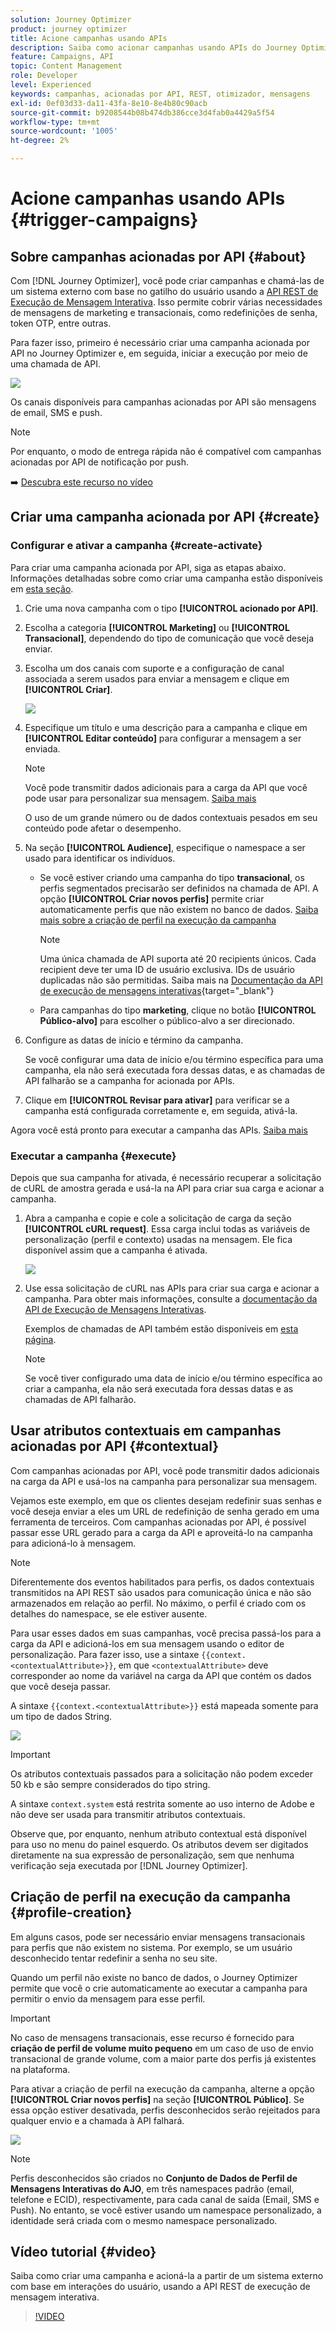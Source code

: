 ```yaml
---
solution: Journey Optimizer
product: journey optimizer
title: Acione campanhas usando APIs
description: Saiba como acionar campanhas usando APIs do Journey Optimizer
feature: Campaigns, API
topic: Content Management
role: Developer
level: Experienced
keywords: campanhas, acionadas por API, REST, otimizador, mensagens
exl-id: 0ef03d33-da11-43fa-8e10-8e4b80c90acb
source-git-commit: b9208544b08b474db386cce3d4fab0a4429a5f54
workflow-type: tm+mt
source-wordcount: '1005'
ht-degree: 2%

---
```


# Acione campanhas usando APIs {#trigger-campaigns}

## Sobre campanhas acionadas por API {#about}

Com [!DNL Journey Optimizer], você pode criar campanhas e chamá-las de um sistema externo com base no gatilho do usuário usando a [API REST de Execução de Mensagem Interativa](https://developer.adobe.com/journey-optimizer-apis/references/messaging/#tag/execution). Isso permite cobrir várias necessidades de mensagens de marketing e transacionais, como redefinições de senha, token OTP, entre outras.

Para fazer isso, primeiro é necessário criar uma campanha acionada por API no Journey Optimizer e, em seguida, iniciar a execução por meio de uma chamada de API.

![](../rn/assets/do-not-localize/api-triggered.gif)

Os canais disponíveis para campanhas acionadas por API são mensagens de email, SMS e push.

>[!NOTE]
>
>Por enquanto, o modo de entrega rápida não é compatível com campanhas acionadas por API de notificação por push.

➡️ [Descubra este recurso no vídeo](#video)

## Criar uma campanha acionada por API {#create}

### Configurar e ativar a campanha {#create-activate}

Para criar uma campanha acionada por API, siga as etapas abaixo. Informações detalhadas sobre como criar uma campanha estão disponíveis em [esta seção](create-campaign.md).

1. Crie uma nova campanha com o tipo **[!UICONTROL acionado por API]**.

1. Escolha a categoria **[!UICONTROL Marketing]** ou **[!UICONTROL Transacional]**, dependendo do tipo de comunicação que você deseja enviar.

1. Escolha um dos canais com suporte e a configuração de canal associada a serem usados para enviar a mensagem e clique em **[!UICONTROL Criar]**.

   ![](assets/api-triggered-type.png)

1. Especifique um título e uma descrição para a campanha e clique em **[!UICONTROL Editar conteúdo]** para configurar a mensagem a ser enviada.

   >[!NOTE]
   >
   >Você pode transmitir dados adicionais para a carga da API que você pode usar para personalizar sua mensagem. [Saiba mais](#contextual)
   >
   >O uso de um grande número ou de dados contextuais pesados em seu conteúdo pode afetar o desempenho.

1. Na seção **[!UICONTROL Audience]**, especifique o namespace a ser usado para identificar os indivíduos.

   * Se você estiver criando uma campanha do tipo **transacional**, os perfis segmentados precisarão ser definidos na chamada de API. A opção **[!UICONTROL Criar novos perfis]** permite criar automaticamente perfis que não existem no banco de dados. [Saiba mais sobre a criação de perfil na execução da campanha](#profile-creation)

     >[!NOTE]
     >
     >Uma única chamada de API suporta até 20 recipients únicos. Cada recipient deve ter uma ID de usuário exclusiva. IDs de usuário duplicadas não são permitidas. Saiba mais na [Documentação da API de execução de mensagens interativas](https://developer.adobe.com/journey-optimizer-apis/references/messaging/#tag/execution/operation/postIMUnitaryMessageExecution){target="_blank"}

   * Para campanhas do tipo **marketing**, clique no botão **[!UICONTROL Público-alvo]** para escolher o público-alvo a ser direcionado.

1. Configure as datas de início e término da campanha.

   Se você configurar uma data de início e/ou término específica para uma campanha, ela não será executada fora dessas datas, e as chamadas de API falharão se a campanha for acionada por APIs.

1. Clique em **[!UICONTROL Revisar para ativar]** para verificar se a campanha está configurada corretamente e, em seguida, ativá-la.

Agora você está pronto para executar a campanha das APIs. [Saiba mais](#execute)

### Executar a campanha {#execute}

Depois que sua campanha for ativada, é necessário recuperar a solicitação de cURL de amostra gerada e usá-la na API para criar sua carga e acionar a campanha.

1. Abra a campanha e copie e cole a solicitação de carga da seção **[!UICONTROL cURL request]**. Essa carga inclui todas as variáveis de personalização (perfil e contexto) usadas na mensagem. Ele fica disponível assim que a campanha é ativada.

   ![](assets/api-triggered-curl.png)

1. Use essa solicitação de cURL nas APIs para criar sua carga e acionar a campanha. Para obter mais informações, consulte a [documentação da API de Execução de Mensagens Interativas](https://developer.adobe.com/journey-optimizer-apis/references/messaging/#tag/execution).


   Exemplos de chamadas de API também estão disponíveis em [esta página](https://developer.adobe.com/journey-optimizer-apis/references/messaging-samples/).

   >[!NOTE]
   >
   >Se você tiver configurado uma data de início e/ou término específica ao criar a campanha, ela não será executada fora dessas datas e as chamadas de API falharão.

## Usar atributos contextuais em campanhas acionadas por API {#contextual}

Com campanhas acionadas por API, você pode transmitir dados adicionais na carga da API e usá-los na campanha para personalizar sua mensagem.

Vejamos este exemplo, em que os clientes desejam redefinir suas senhas e você deseja enviar a eles um URL de redefinição de senha gerado em uma ferramenta de terceiros. Com campanhas acionadas por API, é possível passar esse URL gerado para a carga da API e aproveitá-lo na campanha para adicioná-lo à mensagem.

>[!NOTE]
>
>Diferentemente dos eventos habilitados para perfis, os dados contextuais transmitidos na API REST são usados para comunicação única e não são armazenados em relação ao perfil. No máximo, o perfil é criado com os detalhes do namespace, se ele estiver ausente.

Para usar esses dados em suas campanhas, você precisa passá-los para a carga da API e adicioná-los em sua mensagem usando o editor de personalização. Para fazer isso, use a sintaxe `{{context.<contextualAttribute>}}`, em que `<contextualAttribute>` deve corresponder ao nome da variável na carga da API que contém os dados que você deseja passar.

A sintaxe `{{context.<contextualAttribute>}}` está mapeada somente para um tipo de dados String.

![](assets/api-triggered-context.png)


>[!IMPORTANT]
>
>Os atributos contextuais passados para a solicitação não podem exceder 50 kb e são sempre considerados do tipo string.
>
>A sintaxe `context.system` está restrita somente ao uso interno de Adobe e não deve ser usada para transmitir atributos contextuais.

Observe que, por enquanto, nenhum atributo contextual está disponível para uso no menu do painel esquerdo. Os atributos devem ser digitados diretamente na sua expressão de personalização, sem que nenhuma verificação seja executada por [!DNL Journey Optimizer].

## Criação de perfil na execução da campanha {#profile-creation}

Em alguns casos, pode ser necessário enviar mensagens transacionais para perfis que não existem no sistema. Por exemplo, se um usuário desconhecido tentar redefinir a senha no seu site.

Quando um perfil não existe no banco de dados, o Journey Optimizer permite que você o crie automaticamente ao executar a campanha para permitir o envio da mensagem para esse perfil.

>[!IMPORTANT]
>
>No caso de mensagens transacionais, esse recurso é fornecido para **criação de perfil de volume muito pequeno** em um caso de uso de envio transacional de grande volume, com a maior parte dos perfis já existentes na plataforma.

Para ativar a criação de perfil na execução da campanha, alterne a opção **[!UICONTROL Criar novos perfis]** na seção **[!UICONTROL Público]**. Se essa opção estiver desativada, perfis desconhecidos serão rejeitados para qualquer envio e a chamada à API falhará.

![](assets/api-triggered-create-profile.png)

>[!NOTE]
>
>Perfis desconhecidos são criados no **Conjunto de Dados de Perfil de Mensagens Interativas do AJO**, em três namespaces padrão (email, telefone e ECID), respectivamente, para cada canal de saída (Email, SMS e Push). No entanto, se você estiver usando um namespace personalizado, a identidade será criada com o mesmo namespace personalizado.

## Vídeo tutorial {#video}

Saiba como criar uma campanha e acioná-la a partir de um sistema externo com base em interações do usuário, usando a API REST de execução de mensagem interativa.

>[!VIDEO](https://video.tv.adobe.com/v/3425358?quality=12)
